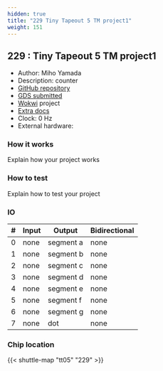 ```yaml
---
hidden: true
title: "229 Tiny Tapeout 5 TM project1"
weight: 151
---
```


## 229 : Tiny Tapeout 5 TM project1

* Author: Miho Yamada
* Description: counter
* [GitHub repository](https://github.com/keropiyo/tt05-submission-template)
* [GDS submitted](https://github.com/keropiyo/tt05-submission-template/actions/runs/6755802645)
* [Wokwi](https://wokwi.com/projects/380465686251921409) project
* [Extra docs]()
* Clock: 0 Hz
* External hardware: 



### How it works

Explain how your project works


### How to test

Explain how to test your project


### IO

| # | Input        | Output       | Bidirectional      |
|---|--------------|--------------| -------------------|
| 0 | none  | segment a | none |
| 1 | none  | segment b | none |
| 2 | none  | segment c | none |
| 3 | none  | segment d | none |
| 4 | none  | segment e | none |
| 5 | none  | segment f | none |
| 6 | none  | segment g | none |
| 7 | none  | dot | none |

### Chip location

{{< shuttle-map "tt05" "229" >}}
